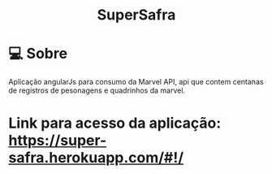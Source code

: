 

<h1 align='center'>
    SuperSafra
</h1>

# 💻 Sobre

Aplicação angularJs para consumo da Marvel API, api que contem centanas de registros de pesonagens e quadrinhos da marvel.

# Link para acesso da aplicação: https://super-safra.herokuapp.com/#!/


